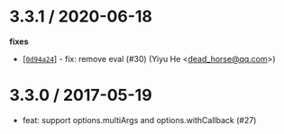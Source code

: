 3.3.1 / 2020-06-18
==================

**fixes**

* [[`0d94a24`](http://github.com/thenables/thenify/commit/0d94a24eb933bc835d568f3009f4d269c4c4c17a)] - fix: remove
  eval (#30) (Yiyu He <<dead_horse@qq.com>>)

3.3.0 / 2017-05-19
==================

* feat: support options.multiArgs and options.withCallback (#27)
